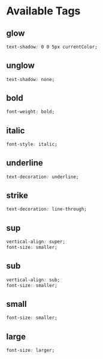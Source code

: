 # Available Tags

## glow

```css
text-shadow: 0 0 5px currentColor;
```

## unglow

```css
text-shadow: none;
```

## bold

```css
font-weight: bold;
```

## italic

```css
font-style: italic;
```

## underline

```css
text-decoration: underline;
```

## strike

```css
text-decoration: line-through;
```

## sup

```css
vertical-align: super;
font-size: smaller;
```

## sub

```css
vertical-align: sub;
font-size: smaller;
```

## small

```css
font-size: smaller;
```

## large

```css
font-size: larger;
```

